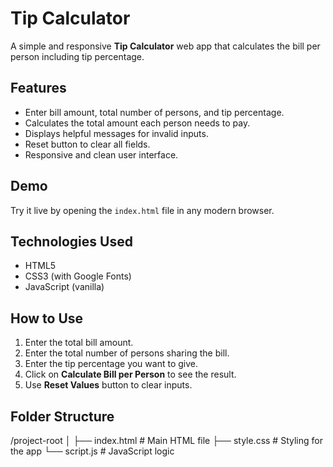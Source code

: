 # Tip Calculator

A simple and responsive **Tip Calculator** web app that calculates the bill per person including tip percentage.

## Features

- Enter bill amount, total number of persons, and tip percentage.
- Calculates the total amount each person needs to pay.
- Displays helpful messages for invalid inputs.
- Reset button to clear all fields.
- Responsive and clean user interface.

## Demo

Try it live by opening the `index.html` file in any modern browser.

## Technologies Used

- HTML5
- CSS3 (with Google Fonts)
- JavaScript (vanilla)

## How to Use

1. Enter the total bill amount.
2. Enter the total number of persons sharing the bill.
3. Enter the tip percentage you want to give.
4. Click on **Calculate Bill per Person** to see the result.
5. Use **Reset Values** button to clear inputs.


## Folder Structure

/project-root
│
├── index.html # Main HTML file
├── style.css # Styling for the app
└── script.js # JavaScript logic


